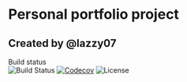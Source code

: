 # Personal portfolio project

## Created by @lazzy07

Build status  
![Build Status](https://github.com/lazzy07/about/workflows/CI/CD/badge.svg)
[![Codecov](https://img.shields.io/codecov/c/github/lazzy07/about)](https://codecov.io/gh/lazzy07/about)
![License](https://img.shields.io/github/license/lazzy07/about)
